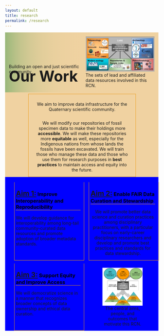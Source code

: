 ```yaml
---
layout: default
title: research
permalink: /research
---
```

<style>

div.text-block-main {
  display: grid;
  grid-template-rows: auto auto auto;
  margin-right:0px;
  padding-bottom:0px;
  background: #f0d2a1;
  }
div.text-block-right {
  margin-right:0px;
  padding-right:0px;
  width:100%;
  padding-left:0px;
  }
#stakes {
  margin-left: 0px;
  margin-right: 0px;
  }
  h3 {
  color: #000;
  }
  
  #aimses {
  /**
   * User input values.
   */
  --grid-layout-gap: 10px;
  --grid-column-count: 4;
  --grid-item--min-width: 220px;

  /**
   * Calculated values.
   */
  --gap-count: calc(var(--grid-column-count) - 1);
  --total-gap-width: calc(var(--gap-count) * var(--grid-layout-gap));
  --grid-item--max-width: calc((100% - var(--total-gap-width)) / var(--grid-column-count));

  display: grid;
  grid-template-columns: repeat(auto-fill, minmax(max(var(--grid-item--min-width), var(--grid-item--max-width)), 1fr));
  grid-gap: var(--grid-layout-gap);
}
  
 @media print, screen and (max-width: 480px) {
  #stakes, #describe {
    width:200px;
     }
  #headingblock {
    justify-content: left;
    justify-items: center;
     }
  #heading-left, #heading-image, #stakes {
    justify-content: left;
    /* justify-items: center; */
    justify-self: center;
   }
  #heading-image {
    padding-top:0px;
   }
  
  #stakes {
  text-align: center;
  display: block;
  margin-left: auto;
  margin-right: auto;
   }
  #heading-left {
  padding-bottom:0px;
  display: block;
  margin-left: auto;
  margin-right: auto;
  }
  }
  
</style>

<div class="text-block-main" style="display:grid;grid-template-rows:auto auto;margin:0;padding-left:0;width:100%;" id="block1">
  <div class="text-block-right" style="display:grid;grid-template-columns:repeat(auto-fit, minmax(200px, 1fr));background-image:linear-gradient(to left, #f0d2a1, 90%, #97b779);padding:0;" id="headingblock">
    <div class="text-block-right" style="display:grid;grid-template-rows:40px auto;background-color:transparent;padding-left:5%;align-content:center;width:95%;" id="heading-left">
      <h1 style="font-size:calc(20px + 3vw);align-self:start;">Our Work</h1>
      <p style="align-self:start;padding-top:10px;margin-top:3%;" id="describe">Building an open and just scientific community</p>
    </div>
    <div class="text-block-right" style="background-color:transparent;padding-left:0;float:right;justify-self:end;max-width:460px; margin-right:5%; margin-left: 5%; width: 90%;" id="heading-image">
      <figure id="stakes">
        <img src="./images/rcn_stakes.png" alt="Stakeholders" style="width=100%;">
        <figcaption>The sets of lead and affiliated data resources involved in this RCN. </figcaption>
      </figure>
    </div>
  </div>

<div class="text-block-right" style="display:grid;padding:0;margin-top:1%; margin-left:15%;margin-right:15%;width:60%;padding-left:5%;padding-right:5%;border: 1px solid #ec970b;" id="overview">
  <p style="align-self:start;padding-top:10px; text-align:center;" id="general"> We aim to improve data infrastructure for the Quaternary scientific community.</p> 
  <p style="text-align:center;">We will modify our repositories of fossil specimen data to make their holdings more <strong>accessible</strong>. We will make these repositories more <strong>equitable</strong> as well, especially for the Indigenous nations from whose lands the fossils have been excavated. We will train those who manage these data and those who use them for research purposes in <strong>best practices</strong> to maintain access and equity into the future. </p>
</div>
  
  <div class="text-block-right" style="display:grid;grid-template-rows:auto auto;background-color:blue;padding:0px;" id="meatblock">
    <div class="text-block-right" style="display:grid;justify-content:space-around;padding-top:17px;margin-right:0px;padding-left:4.5%;width:95.5%;" id="aimses">
      <div class="text-block-right" style="max-width:500px;padding-left:0px;padding-top:0px;padding-bottom:0px;padding-right:5%; border-bottom: 1px solid #ec970b; border-right: 1px solid #ec970b; margin-left:3%; border-left: 1px solid #ec970b; width:90%; padding-left:2%;">
        <h3 style="border-bottom: 1px solid #ec970b;"> <a href="https://hoffmanick.github.io/fairos/aim1" style="font-size:1.4em">Aim 1:</a> Improve Interoperability and Reproducibility </h3>
        <p> We will develop guidance for interoperability among long-tail community-curated data resources and
        promote adoption of broader metadata standards. </p>
      </div>
      <div class="text-block-right" style="max-width:500px;padding-left:0px;padding-top:0px;padding-bottom:0px;padding-right:5%; border-bottom: 1px solid #ec970b; border-right: 1px solid #ec970b; margin-left:3%; border-left: 1px solid #ec970b; width:90%; padding-left:2%;">
        <h3 style="border-bottom: 1px solid #ec970b;"> <a href="https://hoffmanick.github.io/fairos/aim2" style="font-size:1.4em">Aim 2:</a> Enable FAIR Data Curation and Stewardship </h3>
        <p style="text-align:center;">  We will promote better data science and curation practices among disciplinary practitioners, with a particular focus on early-career disciplinary researchers and develop and promote best practices and standards for data stewardship. </p>
      </div>
      <div class="text-block-right" style="max-width:500px;padding-left:0px;padding-top:0px;padding-bottom:0px;padding-right:5%; border-bottom: 1px solid #ec970b; border-right: 1px solid #ec970b; margin-left:3%; border-left: 1px solid #ec970b; width:90%; padding-left:2%;">
        <h3 style="border-bottom: 1px solid #ec970b;"> <a href="https://hoffmanick.github.io/fairos/aim3" style="font-size:1.4em">Aim 3:</a> Support Equity and Improve Access </h3>
        <p> We will democratize science in a manner that recognizes broader concepts of data ownership and ethical data curation. </p>
      </div>
      <div class="text-block-right" style="max-width:500px;padding-left:0px;padding-top:0px;padding-bottom:0px;padding-right:5%;margin-left:3%; width:90%; padding-left:2%;">
        <figure>
          <img src="./images/rcn_aims-trans.png" alt="goals" style="display:block" align="absbottom">
          <figcaption style="text-align:center;">The central aims, people, and outcomes that motivate this RCN. </figcaption>
        </figure>
       </div>
    </div>
</div>
